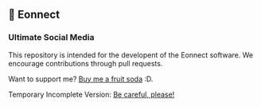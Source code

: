 ## 🚀 Eonnect
### Ultimate Social Media

This repository is intended for the developent of the Eonnect software. We encourage contributions through pull requests.


Want to support me?
<a href="https://zoonk.surf/i?s=vTnhtXO9HstKoh8sTIlI" target="_blank">Buy me a fruit soda</a> :D.

Temporary Incomplete Version: <a href="https://zoonk.surf/i?s=xywOOLjUXfmEZDOqmgIu">Be careful, please!</a>